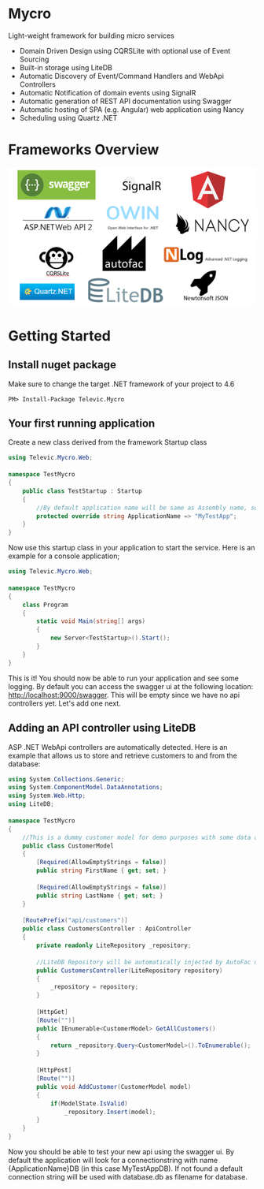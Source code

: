 # Mycro
Light-weight framework for building micro services

* Domain Driven Design using CQRSLite with optional use of Event Sourcing
* Built-in storage using LiteDB
* Automatic Discovery of Event/Command Handlers and WebApi Controllers
* Automatic Notification of domain events using SignalR
* Automatic generation of REST API documentation using Swagger
* Automatic hosting of SPA (e.g. Angular) web application using Nancy
* Scheduling using Quartz .NET

# Frameworks Overview

![frameworks used](https://github.com/pdeparcq/mycro/blob/master/Mycro/mycro.png)

# Getting Started

## Install nuget package

Make sure to change the target .NET framework of your project to 4.6

```
PM> Install-Package Televic.Mycro
```

## Your first running application

Create a new class derived from the framework Startup class


``` csharp
using Televic.Mycro.Web;

namespace TestMycro
{
    public class TestStartup : Startup
    {
        //By default application name will be same as Assembly name, so this is optional
        protected override string ApplicationName => "MyTestApp";
    }
}
```

Now use this startup class in your application to start the service. Here is an example for a console application;

``` csharp
using Televic.Mycro.Web;

namespace TestMycro
{
    class Program
    {
        static void Main(string[] args)
        {
            new Server<TestStartup>().Start();
        }
    }
}
```

This is it! You should now be able to run your application and see some logging. By default you can access the swagger ui at the following location: <http://localhost:9000/swagger>. This will be empty since we have no api controllers yet. Let's add one next.

## Adding an API controller using LiteDB

ASP .NET WebApi controllers are automatically detected. Here is an example that allows us to store and retrieve customers to and from the database:

``` csharp
using System.Collections.Generic;
using System.ComponentModel.DataAnnotations;
using System.Web.Http;
using LiteDB;

namespace TestMycro
{
    //This is a dummy customer model for demo purposes with some data annotations for validation
    public class CustomerModel
    {
        [Required(AllowEmptyStrings = false)]
        public string FirstName { get; set; }

        [Required(AllowEmptyStrings = false)]
        public string LastName { get; set; }
    }

    [RoutePrefix("api/customers")]
    public class CustomersController : ApiController
    {
        private readonly LiteRepository _repository;

        //LiteDB Repository will be automatically injected by AutoFac dependency injection framework
        public CustomersController(LiteRepository repository)
        {
            _repository = repository;
        }

        [HttpGet]
        [Route("")]
        public IEnumerable<CustomerModel> GetAllCustomers()
        {
            return _repository.Query<CustomerModel>().ToEnumerable();
        }

        [HttpPost]
        [Route("")]
        public void AddCustomer(CustomerModel model)
        {
            if(ModelState.IsValid)
                _repository.Insert(model);
        }
    }
}
```
Now you should be able to test your new api using the swagger ui. By default the application will look for a connectionstring with name {ApplicationName}DB (in this case MyTestAppDB). If not found a default connection string will be used with database.db as filename for database.

